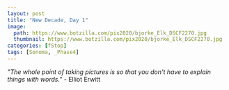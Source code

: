 ```yaml
---
layout: post
title: "New Decade, Day 1"
image:
  path: https://www.botzilla.com/pix2020/bjorke_Elk_DSCF2270.jpg
  thumbnail: https://www.botzilla.com/pix2020/bjorke_Elk_DSCF2270.jpg
categories: [fStop]
tags: [Sonoma, _Phase4]
---
```


<i>"The whole point of taking pictures is so that you don't have to explain things with words."</i> - Elliot Erwitt

